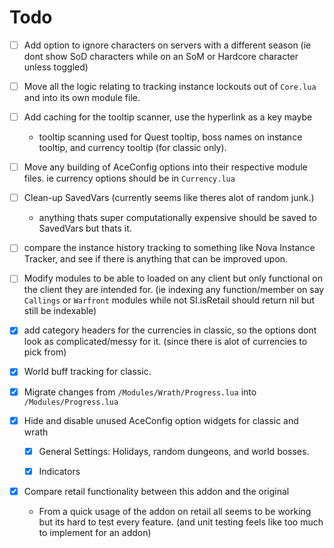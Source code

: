 # Todo

- [ ] Add option to ignore characters on servers with a different season (ie dont show SoD characters while on an SoM or Hardcore character unless toggled)


- [ ] Move all the logic relating to tracking instance lockouts out of `Core.lua` and into its own module file. 

- [ ] Add caching for the tooltip scanner, use the hyperlink as a key maybe
    - tooltip scanning used for Quest tooltip, boss names on instance tooltip, and currency tooltip (for classic only).
 

- [ ] Move any building of AceConfig options into their respective module files. ie currency options should be in `Currency.lua`

- [ ] Clean-up SavedVars (currently seems like theres alot of random junk.)
    
    - anything thats super computationally expensive should be saved to SavedVars but thats it. 

- [ ] compare the instance history tracking to something like Nova Instance Tracker, and see if there is anything that can be improved upon.

- [ ] Modify modules to be able to loaded on any client but only functional on the client they are intended for. (ie indexing any function/member on say `Callings` or `Warfront` modules while not SI.isRetail should return nil but still be indexable)

- [x] add category headers for the currencies in classic, so the options dont look as complicated/messy for it. (since there is alot of currencies to pick from)

- [x] World buff tracking for classic.

- [x] Migrate changes from `/Modules/Wrath/Progress.lua` into `/Modules/Progress.lua`

- [x] Hide and disable unused AceConfig option widgets for classic and wrath
    
    - [x] General Settings: Holidays, random dungeons, and world bosses.
    
    - [x] Indicators
    
- [x] Compare retail functionality between this addon and the original
    - From a quick usage of the addon on retail all seems to be working but its hard to test every feature. (and unit testing feels like too much to implement for an addon)